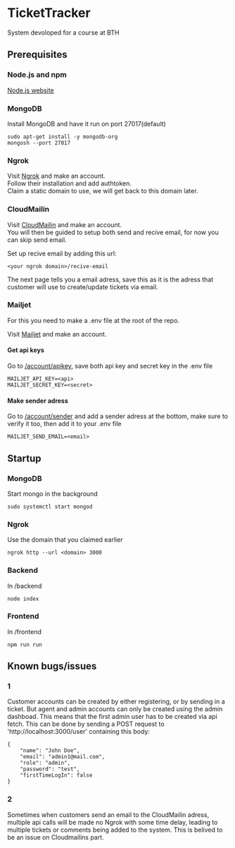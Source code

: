 # TicketTracker
System devoloped for a course at BTH

## Prerequisites

### Node.js and npm
[Node.js website]([https://ngrok.com/](https://nodejs.org/en/download/package-manager))

### MongoDB
Install MongoDB and have it run on port 27017(default)
```
sudo apt-get install -y mongodb-org
mongosh --port 27017
```

### Ngrok
Visit [Ngrok](https://ngrok.com/) and make an account.<br>
Follow their installation and add authtoken.<br>
Claim a static domain to use, we will get back to this domain later.

### CloudMailin
Visit [CloudMailin](https://www.cloudmailin.com/) and make an account.<br>
You will then be guided to setup both send and recive email, for now you can skip send email.

Set up recive email by adding this url:
```
<your ngrok domain>/recive-email
```
The next page tells you a email adress, save this as it is the adress that customer will use to create/update tickets via email.

### Mailjet
For this you need to make a .env file at the root of the repo.

Visit [Mailjet](https://www.mailjet.com) and make an account.

#### Get api keys
Go to [/account/apikey](https://app.mailjet.com/account/apikeys), save both api key and secret key in the .env file
```
MAILJET_API_KEY=<api>
MAILJET_SECRET_KEY=<secret>
```

#### Make sender adress
Go to [/account/sender](https://app.mailjet.com/account/sender) and add a sender adress at the bottom, make sure to verify it too, then add it to your .env file
```
MAILJET_SEND_EMAIL=<email>
```

## Startup

### MongoDB
Start mongo in the background
```
sudo systemctl start mongod
```

### Ngrok
Use the domain that you claimed earlier
```
ngrok http --url <domain> 3000
```

### Backend
In /backend
```
node index
```

### Frontend
In /frontend
```
npm run run
```

## Known bugs/issues

### 1
Customer accounts can be created by either registering, or by sending in a ticket. But agent and admin accounts can only be created using the admin dashboad. This means that the first admin user has to be created via api fetch. This can be done by sending a POST request to 'http://localhost:3000/user' containing this body:
```
{
    "name": "John Doe",
    "email": "admin1@mail.com",
    "role": "admin",
    "password": "test",
    "firstTimeLogIn": false
}
```

### 2
Sometimes when customers send an email to the CloudMailin adress, multiple api calls will be made no Ngrok with some time delay, leading to multiple tickets or comments being added to the system. This is belived to be an issue on Cloudmailins part.
